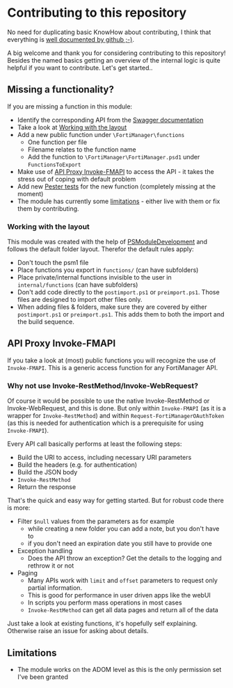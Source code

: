 # Contributing to this repository

No need for duplicating basic KnowHow about contributing, I think that everything is [well documented by github ;-)](https://github.com/github/docs/blob/main/CONTRIBUTING.md).

A big welcome and thank you for considering contributing to this repository! Besides the named basics getting an overview of the internal logic is quite helpful if you want to contribute. Let's get started..

## Missing a functionality?

If you are missing a function in this module:
* Identify the corresponding API from the [Swagger documentation](#Swagger-documentation)
* Take a look at [Working with the layout](#working-with-the-layout)
* Add a new public function under `\FortiManager\functions`
  * One function per file
  * Filename relates to the function name
  * Add the function to `\FortiManager\FortiManager.psd1` under `FunctionsToExport`
* Make use of [API Proxy Invoke-FMAPI](#api-proxy-Invoke-FMAPI) to access the API - it takes the stress out of coping with default problem
* Add new [Pester tests](#pester-tests) for the new function (completely missing at the moment)
* The module has currently some [limitations](#limitations) - either live with them or fix them by contributing.


### Working with the layout
This module was created with the help of [PSModuleDevelopment](https://github.com/PowershellFrameworkCollective/PSModuleDevelopment) and follows the default folder layout. Therefor the default rules apply:
- Don't touch the psm1 file
- Place functions you export in `functions/` (can have subfolders)
- Place private/internal functions invisible to the user in `internal/functions` (can have subfolders)
- Don't add code directly to the `postimport.ps1` or `preimport.ps1`.
  Those files are designed to import other files only.
- When adding files & folders, make sure they are covered by either `postimport.ps1` or `preimport.ps1`.
  This adds them to both the import and the build sequence.

## API Proxy Invoke-FMAPI

If you take a look at (most) public functions you will recognize the use of `Invoke-FMAPI`. This is a generic access function for any FortiManager API.

### Why not use Invoke-RestMethod/Invoke-WebRequest?

Of course it would be possible to use the native Invoke-RestMethod or Invoke-WebRequest, and this is done. But only within `Invoke-FMAPI` (as it is a wrapper for `Invoke-RestMethod`) and within `Request-FortiManagerOAuthToken` (as this is needed for authentication which is a prerequisite for using `Invoke-FMAPI`).

Every API call basically performs at least the following steps:
* Build the URI to access, including necessary URI parameters
* Build the headers (e.g. for authentication)
* Build the JSON body
* `Invoke-RestMethod`
* Return the response

That's the quick and easy way for getting started. But for robust code there is more:
* Filter `$null` values from the parameters as for example
  * while creating a new folder you can add a note, but you don't have to
  * if you don't need an expiration date you still have to provide one
* Exception handling
  * Does the API throw an exception? Get the details to the logging and rethrow it or not
* Paging
  * Many APIs work with `limit` and `offset` parameters to request only partial information.
  * This is good for performance in user driven apps like the webUI
  * In scripts you perform mass operations in most cases
  * `Invoke-RestMethod` can get all data pages and return all of the data

Just take a look at existing functions, it's hopefully self explaining. Otherwise raise an issue for asking about details.


<!-- ## Pester tests
The module does use pester for general and functional tests. The general tests are provided by [PSModuleDevelopment](https://github.com/PowershellFrameworkCollective/PSModuleDevelopment) and perform checks like *"is the help well written and complete"*. This results in more than 3500 automatic tests over all.

If you create a new function please provide a corresponding pester test within the `\FortiManager\tests\functions` directory. A pester tests should
* Setup the test environment in a clean state, e.g.
  * Create a new pester data room
* Teardown/remove the test environment as a last step, e.g.
  * Delete created datarooms

If you have only created a Getter function without the corresponding Create/Remove counterparts you will not be able to perform this clean testing. If this happens please either provide the additional functions or [create an issue](https://github.com/Callidus2000/FortiManager/issues) at the GitHub project page. An example is currently [Issue 4 - Implement pester tests for Get-FortiManagerAuthConfigAD](https://github.com/Callidus2000/FortiManager/issues/4) -->


## Limitations
* The module works on the ADOM level as this is the only permission set I've been granted
